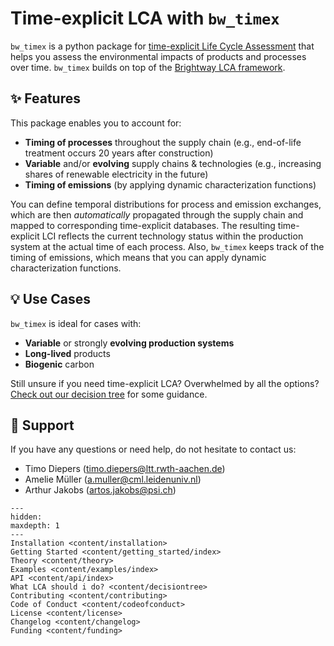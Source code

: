 # Time-explicit LCA with `bw_timex`

`bw_timex` is a python package for [time-explicit Life Cycle Assessment](content/theory.md#terminology) that helps you assess the environmental impacts of products and processes over time. `bw_timex` builds on top of the [Brightway LCA framework](https://docs.brightway.dev/en/latest).

## ✨ Features
This package enables you to account for:
- **Timing of processes** throughout the supply chain (e.g., end-of-life treatment occurs 20 years after construction)
- **Variable** and/or **evolving** supply chains & technologies (e.g., increasing shares of renewable electricity in the future)
- **Timing of emissions** (by applying dynamic characterization functions)

You can define temporal distributions for process and emission exchanges, which are then *automatically* propagated through the supply chain and mapped to corresponding time-explicit databases. The resulting time-explicit LCI reflects the current technology status within the production system at the actual time of each process. Also, `bw_timex` keeps track of the timing of emissions, which means that you can apply dynamic characterization functions.

## 💡 Use Cases
`bw_timex` is ideal for cases with:
- **Variable** or strongly **evolving production systems**
- **Long-lived** products
- **Biogenic** carbon

Still unsure if you need time-explicit LCA? Overwhelmed by all the options? [Check out our decision tree](content/decisiontree.md) for some guidance.

## 💬 Support
If you have any questions or need help, do not hesitate to contact us:
- Timo Diepers ([timo.diepers@ltt.rwth-aachen.de](mailto:timo.diepers@ltt.rwth-aachen.de))
- Amelie Müller ([a.muller@cml.leidenuniv.nl](mailto:a.muller@cml.leidenuniv.nl))
- Arthur Jakobs ([artos.jakobs@psi.ch](mailto:artos.jakobs@psi.ch))

```{toctree}
---
hidden:
maxdepth: 1
---
Installation <content/installation>
Getting Started <content/getting_started/index>
Theory <content/theory>
Examples <content/examples/index>
API <content/api/index>
What LCA should i do? <content/decisiontree>
Contributing <content/contributing>
Code of Conduct <content/codeofconduct>
License <content/license>
Changelog <content/changelog>
Funding <content/funding>
```
